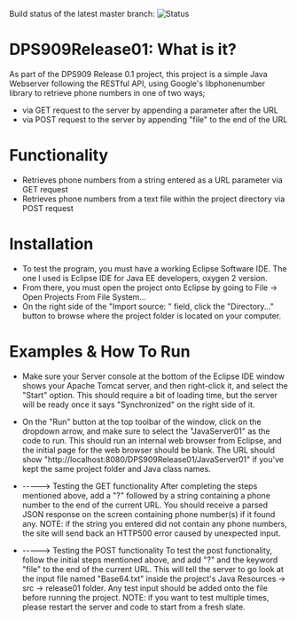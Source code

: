 Build status of the latest master branch:
![Status](https://travis-ci.org/PatMB30/DPS909Release01.svg?branch=master)

# DPS909Release01: What is it?
As part of the DPS909 Release 0.1 project, this project is a simple Java Webserver following the RESTful API,
using Google's libphonenumber library to retrieve phone numbers in one of two ways;
* via GET request to the server by appending a parameter after the URL
* via POST request to the server by appending "file" to the end of the URL

# Functionality

*   Retrieves phone numbers from a string entered as a URL parameter via GET request
*   Retrieves phone numbers from a text file within the project directory via POST request

# Installation
*   To test the program, you must have a working Eclipse Software IDE. The one I used is Eclipse IDE for Java EE
    developers, oxygen 2 version.
*   From there, you must open the project onto Eclipse by going to File -> Open Projects From File System...
*   On the right side of the "Import source: " field, click the "Directory..." button to browse where the project
    folder is located on your computer.
    
# Examples & How To Run
*   Make sure your Server console at the bottom of the Eclipse IDE window shows your Apache Tomcat server, and
    then right-click it, and select the "Start" option. This should require a bit of loading time, but the server
    will be ready once it says "Synchronized" on the right side of it.
*   On the "Run" button at the top toolbar of the window, click on the dropdown arrow, and make sure to select
    the "JavaServer01" as the code to run. This should run an internal web browser from Eclipse, and the initial
    page for the web browser should be blank. The URL should show "http://localhost:8080/DPS909Release01/JavaServer01"
    if you've kept the same project folder and Java class names.
    
*   -----> Testing the GET functionality
    After completing the steps mentioned above, add a "?" followed by a string containing a phone number to the end 
    of the current URL. You should receive a parsed JSON response on the screen containing phone number(s) if it 
    found any. 
    NOTE: if the string you entered did not contain any phone numbers, the site will send back an HTTP500 error
          caused by unexpected input.
          
*   -----> Testing the POST functionality
    To test the post functionality, follow the initial steps mentioned above, and add "?" and the keyword
    "file" to the end of the current URL. This will tell the server to go look at the input file named "Base64.txt"
    inside the project's Java Resources -> src -> release01 folder. Any test input should be added onto the file 
    before running the project.
    NOTE: if you want to test multiple times, please restart the server and code to start from a fresh slate.
    
